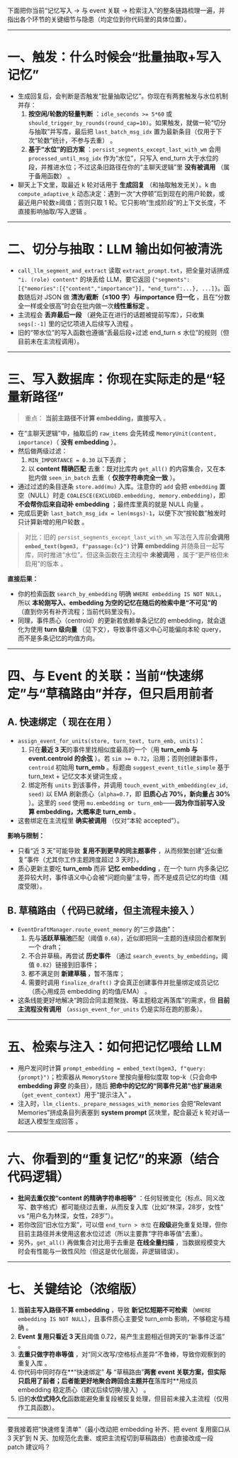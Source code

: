 下面把你当前“记忆写入 → 与 event 关联 → 检索注入”的整条链路梳理一遍，并指出各个环节的关键细节与隐患（均定位到你代码里的具体位置）。

---

# 一、触发：什么时候会“批量抽取+写入记忆”

* 生成回复后，会判断是否触发“批量抽取记忆”。你现在有两套触发与水位机制并存：
  1. **按空闲/轮数的轻量判断** ：`idle_seconds >= 5*60` 或 `should_trigger_by_rounds(round_cap=10)`。如果触发，就做一轮“切分与抽取”并写库，最后把 `last_batch_msg_idx` 置为最新条目（仅用于下次“轮数”统计，不参与去重） 。
  2. **基于“水位”的旧方案** ：`persist_segments_except_last_with_wm` 会用 `processed_until_msg_idx` 作为“水位”，只写入 end_turn 大于水位的段，并推进水位；不过这条旧路径在你的“主聊天逻辑”里 **没有被调用** （属于备用函数） 。
* 聊天上下文里，取最近 k 轮对话用于 **生成回复** （和抽取触发无关）。k 由 `compute_adaptive_k` 动态决定：遇到一次“大停顿”后到现在的用户轮数，或最近用户轮数≥阈值；否则只取 1 轮。它只影响“生成阶段”的上下文长度，不直接影响抽取/写入逻辑 。

---

# 二、切分与抽取：LLM 输出如何被清洗

* `call_llm_segment_and_extract` 读取 `extract_prompt.txt`，把全量对话拼成 `"i. (role) content"` 的块丢给 LLM，要它返回 `{"segments":[{"memories":[{"content","importance"}], "end_turn":...}, ...]}`。函数随后对 JSON 做 **清洗/截断（≤100 字）**与**importance 归一化** ，且在“分数全一样或全很高”时会在批内做一次**线性重标定** 。
* 主流程会 **丢弃最后一段** （避免正在进行的话题被提前写库），只收集 `segs[:-1]` 里的记忆项进入后续写入流程 。
* 旧的“带水位”的写入函数也遵循“丢最后段+过滤 end_turn ≤ 水位”的规则（但目前未在主流程调用）。

---

# 三、写入数据库：你现在实际走的是“轻量新路径”

> 重点： **当前主路径不计算 embedding，直接写入** 。

* 在“主聊天逻辑”中，抽取后的 `raw_items` 会先转成 `MemoryUnit(content, importance)`（ **没有 embedding** ）。
* 然后做两级过滤：
  1. `MIN_IMPORTANCE = 0.30` 以下丢弃；
  2. 以 **content 精确匹配** 去重：既对比库内 `get_all()` 的内容集合，又在本批内做 `seen_in_batch` 去重（ **仅按字符串完全一致** ）。
* 通过过滤的条目逐条 `store.add(mu)` 入库。注意你的 `add` 会把 `embedding` 置空（NULL）时走 `COALESCE(EXCLUDED.embedding, memory.embedding)`，即 **不会帮你后来自动补 embedding** ；最终库里真的就是 NULL 向量 。
* 完成后更新 `last_batch_msg_idx = len(msgs)-1`，以便下次“按轮数”触发时只计算新增的用户轮数 。

> 对比：旧的 `persist_segments_except_last_with_wm` 写法在入库前**会调用 `embed_text(bgem3, f"passage:{c}")` 计算 embedding** 并随条目一起写库，同时推进“水位”。但这条函数在主流程中 **未被调用** ，属于“更严格但未启用”的版本 。

**直接后果：**

* 你的检索函数 `search_by_embedding` 明确 `WHERE embedding IS NOT NULL`，所以 **本轮刚写入、embedding 为空的记忆在随后的检索中是“不可见”的** （直到你另有补齐流程；当前代码里没有）。
* 同理，事件质心（centroid）的更新若依赖单条记忆的 embedding，就会退化为使用 **turn 级向量** （见下文），导致事件语义中心可能偏向本轮 query，而不是多条记忆的均值方向。

---

# 四、与 Event 的关联：当前“快速绑定”与“草稿路由”并存，但只启用前者

## A. 快速绑定（ **现在在用** ）

* `assign_event_for_units(store, turn_text, turn_emb, units)`：
  1. 只在**最近 3 天**的事件里找相似度最高的一个（用  **turn_emb 与 event.centroid 的余弦** ）。若 `sim >= 0.72`，沿用；否则创建新事件，`centroid` 初始用  **turn_emb** 。标题由 `suggest_event_title_simple` 基于 turn_text + 记忆文本关键词生成 。
  2. 绑定所有 `units` 到该事件，并调用 `touch_event_with_embedding(ev_id, seed)` 以 EMA 刷新质心（`alpha=0.7`，即 **旧质心占 70%，新向量占 30%** ）。这里的 `seed` 使用 `mu.embedding or turn_emb`——**因为你当前写入没算 embedding，大概率走 turn_emb**  。
* 这套绑定在主流程里 **确实被调用** （仅对“本轮 accepted”）。

**影响与限制：**

* 只看“近 3 天”可能导致 **复用不到更早的同主题事件** ，从而频繁创建“近似重复”事件（尤其你工作主题跨度超过 3 天时）。
* 质心更新主要吃 **turn_emb** 而非  **记忆 embedding** ，在一个 turn 内多条记忆差异较大时，事件语义中心会被“问题向量”主导，而不是成员记忆的均值（精度受限）。

## B. 草稿路由（ **代码已就绪，但主流程未接入** ）

* `EventDraftManager.route_event_memory` 的“三步路由”：
  1. 先与**活跃草稿池**匹配（阈值 `0.68`），近似即把同一主题的连续回合都聚到一个 draft；
  2. 不合并草稿，再尝试 **历史事件** （通过 `search_events_by_embedding`，阈值 `0.82`）链接到旧事件；
  3. 都不满足则 **新建草稿** ，暂不落库；
  4. 需要时调用 `finalize_draft()` 才会真正创建事件并批量绑定成员记忆（质心用成员 embedding 的均值/EMA）  。
* 这条线能更好地解决“跨回合同主题聚拢、等主题稳定再落库”的需求，但 **目前主流程没有调用** （`assign_event_for_units` 仍是实际在跑的那条）。

---

# 五、检索与注入：如何把记忆喂给 LLM

* 用户发问时计算 `prompt_embedding = embed_text(bgem3, f"query:{prompt}")`；检索器从 `MemoryStore` 里按向量相似度取 top-k（只会命中 **embedding 非空** 的条目），随后 **把命中的记忆的“同事件兄弟”也扩展进来** （`get_event_context`）用于“提示注入” 。
* 注入时，`llm_clients._prepare_messages_with_memories` 会把“Relevant Memories”拼成条目列表塞到 **system prompt** 区块里，配合最近 k 轮对话一起送入模型生成回答 。

---

# 六、你看到的“重复记忆”的来源（结合代码逻辑）

* **批间去重仅按“content 的精确字符串相等”** ：任何轻微变化（标点、同义改写、数字格式）都可能绕过去重，从而反复入库（比如“林深，28岁，女性” vs “用户名为林深，女性，28岁”）。
* 若你改回“旧水位方案”，可以借 `end_turn > 水位` 在**段级**避免重复处理，但你目前主路径并未使用这套水位过滤（所以主要靠“字符串等值”去重）。
* 另外，`get_all()` 再做集合对比用于去重是 **在线全量扫描** ，当数据规模变大时会有性能与一致性风险（但这是优化层面，非逻辑错误）。

---

# 七、关键结论（浓缩版）

1. **当前主写入路径不算 embedding** ，导致 **新记忆短期不可检索** （`WHERE embedding IS NOT NULL`），且事件质心主要受 turn_emb 影响，不够稳定与精确  。
2. **Event 复用只看近 3 天**且阈值 0.72，易产生主题相近但跨天的“新事件泛滥” 。
3. **去重只做字符串等值** ，对“同义改写/空格标点差异”不鲁棒，导致你观察到的重复入库 。
4. 你代码中同时存在**“快速绑定” **与** “草稿路由”**两套 event 关联方案，但实际只启用了前者；后者能更好地聚合跨回合主题并在**落库时**用成员 embedding 稳定质心（建议后续切换/接入） 。
5. 旧的**水位式持久化**函数能避免重复段被反复处理，但目前未接入主流程（仅用作工具函数）。

---

要我接着把“快速修复清单”（最小改动把 embedding 补齐、把 event 复用窗口从 3 天扩到 N 天、加规范化去重、或把主流程切到草稿路由）也直接改成一段 patch 建议吗？
